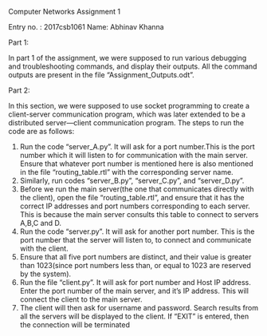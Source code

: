 Computer Networks
Assignment 1

Entry no. : 2017csb1061
Name: Abhinav Khanna

Part 1:

In part 1 of the assignment, we were supposed to run various debugging and troubleshooting commands, and display their outputs. All the command outputs are present in the file “Assignment_Outputs.odt”. 

Part 2:

In this section, we were supposed to use socket programming to create a client-server communication program, which was later extended to be a distributed server—client communication program. 
The steps to run the code are as follows:

1. Run the code “server_A.py”. It will ask for a port number.This is the port number which it will listen to for communication with the main server. Ensure that whatever port number is mentioned here is also mentioned in the file “routing_table.rtl” with the corresponding server name. 
2. Similarly, run codes “server_B.py”, “server_C.py”, and “server_D.py”.
3. Before we run the main server(the one that communicates directly with the client), open the file “routing_table.rtl”, and ensure that it has the correct IP addresses and port numbers corresponding to each server. This is because the main server consults this table to connect to servers A,B,C and D.
4. Run the code “server.py”. It will ask for another port number. This is the port number that the server will listen to, to connect and communicate with the client. 
5. Ensure that all five port numbers are distinct, and their value is greater than 1023(since port numbers less than, or equal to 1023 are reserved by the system).
6. Run the file “client.py”. It will ask for port number and Host IP address. Enter the port number of the main server, and it’s IP address. This will connect the client to the main server.
7. The client will then ask for username and password. Search results from all the servers will be displayed to the client. If “EXIT” is entered, then the connection will be terminated